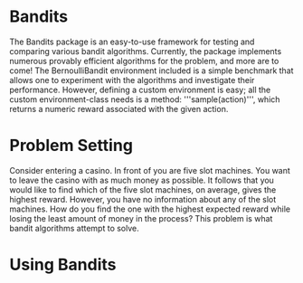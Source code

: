 # Bandits

The Bandits package is an easy-to-use framework for testing and comparing various bandit algorithms. Currently, the package implements numerous provably efficient algorithms for the problem, and more are to come! The BernoulliBandit environment included is a simple benchmark that allows one to experiment with the algorithms and investigate their performance. However, defining a custom environment is easy; all the custom environment-class needs is a method: '''sample(action)''', which returns a numeric reward associated with the given action. 

# Problem Setting
Consider entering a casino. In front of you are five slot machines. You want to leave the casino with as much money as possible. It follows that you would like to find which of the five slot machines, on average, gives the highest reward. However, you have no information about any of the slot machines. How do you find the one with the highest expected reward while losing the least amount of money in the process? This problem is what bandit algorithms attempt to solve. 


# Using Bandits

